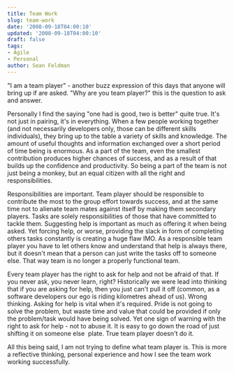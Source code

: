 ```yaml
---
title: Team Work
slug: team-work
date: '2008-09-18T04:00:10'
updated: '2008-09-18T04:00:10'
draft: false
tags:
- Agile
- Personal
author: Sean Feldman
---
```



"I am a team player" - another buzz expression of this days that anyone will bring up if are asked. "Why are you team player?" this is the question to ask and answer.

Personally I find the saying "one had is good, two is better" quite true. It's not just in pairing, it's in everything. When a few people working together (and not necessarily developers only, those can be different skills individuals), they bring up to the table a variety of skills and knowledge. The amount of useful thoughts and information exchanged over a short period of time being is enormous. As a part of the team, even the smallest contribution produces higher chances of success, and as a result of that builds up the confidence and productivity. So being a part of the team is not just being a monkey, but an equal citizen with all the right and responsibilities.

Responsibilities are important. Team player should be responsible to contribute the most to the group effort towards success, and at the same time not to alienate team mates against itself by making them secondary players. Tasks are solely responsibilities of those that have committed to tackle them. Suggesting help is important as much as offering it when being asked. Yet forcing help, or worse, providing the slack in form of completing others tasks constantly is creating a huge flaw IMO. As a responsible team player you have to let others know and understand that help is always there, but it doesn't mean that a person can just write the tasks off to someone else. That way team is no longer a properly functional team.

Every team player has the right to ask for help and not be afraid of that. If you never ask, you never learn, right? Historically we were lead into thinking that if you are asking for help, then you just can't pull it off (common, as a software developers our ego is riding kilometres ahead of us). Wrong thinking. Asking for help is vital when it's required. Pride is not going to solve the problem, but waste time and value that could be provided if only the problem/task would have being solved. Yet one sign of warning with the right to ask for help - not to abuse it. It is easy to go down the road of just shifting it on someone else  plate. True team player doesn't do it.

All this being said, I am not trying to define what team player is. This is more a reflective thinking, personal experience and how I see the team work working successfully.


